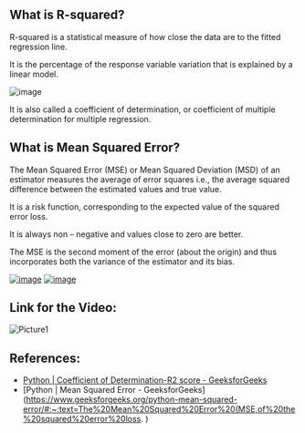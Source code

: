 ## What is R-squared?

R-squared is a statistical measure of how close the data are to the fitted regression line. 

It is the percentage of the response variable variation that is explained by a linear model.

![image](https://user-images.githubusercontent.com/62233992/136450275-0e3be8a4-3bf6-4b4b-8518-48c60a6d2eb7.png)


It is also called a coefficient of determination, or coefficient of multiple determination for multiple regression.

## What is Mean Squared Error?

The Mean Squared Error (MSE) or Mean Squared Deviation (MSD) of an estimator measures the average of error squares i.e., the average squared difference between the estimated values and true value. 

It is a risk function, corresponding to the expected value of the squared error loss. 

It is always non – negative and values close to zero are better. 

The MSE is the second moment of the error (about the origin) and thus incorporates both the variance of the estimator and its bias.

[![image](https://user-images.githubusercontent.com/62233992/136450160-6fc36707-783f-4c25-a926-e44de2e75226.png)](https://youtu.be/1LLpFmGaAgo)
[![image](https://user-images.githubusercontent.com/62233992/135733502-f7001a91-db9e-4522-bad7-310ce2203bf0.png)](https://youtu.be/mWeRcNseryw)


## Link for the Video:

![Picture1](https://user-images.githubusercontent.com/62233992/136450703-cd4730d7-5625-4806-9286-1829910eb5ca.png)

## References:

* [Python | Coefficient of Determination-R2 score - GeeksforGeeks](https://www.geeksforgeeks.org/python-coefficient-of-determination-r2-score/#:~:text=Coefficient%20of%20determination%20also%20called,input%20independent%20variable(s).)
* [Python | Mean Squared Error - GeeksforGeeks](https://www.geeksforgeeks.org/python-mean-squared-error/#:~:text=The%20Mean%20Squared%20Error%20(MSE,of%20the%20squared%20error%20loss. )
